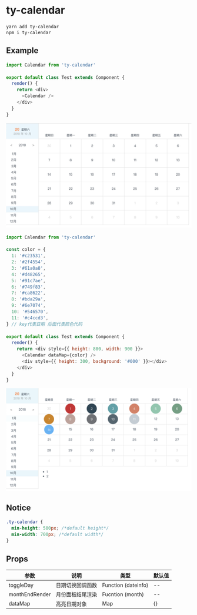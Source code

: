 # ty-calendar

```
yarn add ty-calendar
npm i ty-calendar
```
## Example
```js
import Calendar from 'ty-calendar'

export default class Test extends Component {
  render() {
    return <div>
      <Calendar />
    </div>
  }
}
```
![avatar](./20181020-0.png)

```js
import Calendar from 'ty-calendar'

const color = {
  1: '#c23531',
  2: '#2f4554',
  3: '#61a0a8',
  4: '#d48265',
  5: '#91c7ae',
  6: '#749f83',
  7: '#ca8622',
  8: '#bda29a',
  9: '#6e7074',
  10: '#546570',
  11: '#c4ccd3',
} // key代表日期 后面代表颜色代码

export default class Test extends Component {
  render() {
    return <div style={{ height: 800, width: 900 }}>
      <Calendar dataMap={color} />
      <div style={{ height: 300, background: '#000' }}></div>
    </div>
  }
}

```
![avatar](./20181020-124438@2x.png)
## Notice
```css
.ty-calendar {
  min-height: 500px; /*default height*/
  min-width: 700px; /*default width*/
}
```
## Props
| 参数 | 说明 | 类型 | 默认值 |
| ------ | ------ | ------ | ------ |
| toggleDay | 日期切换回调函数 | Function (dateinfo) | -- |
| monthEndRender | 月份面板结尾渲染 | Fucntion (month) | -- |
| dataMap | 高亮日期对象  | Map  | {} |
